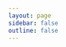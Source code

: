```yaml
---
layout: page
sidebar: false
outline: false
---
```


<script setup>
import {  VPTeamPage, VPTeamPageTitle, VPTeamMembers, VPTeamPageSection } from 'vitepress/theme'

const members = [
  {
    avatar: 'https://github.com/MassroiLeon.png',
    name: 'MassroiLeon',
    title: 'Web Creator',
    links: [
      { icon: 'github', link: 'https://github.com/MassroiLeon' }
    ],
    sponsor: 'https://ganknow.com/massroileon/tip',
  },
  {
    avatar: 'https://github.com/ZephyrAurora.png',
    name: 'Team Aurora',
    title: 'Owner',
    links: [
      { icon: 'github', link: 'https://github.com/ZephyrAurora' },
      { icon: 'youtube', link: 'https://youtube.com/@moddedarcaea?si=UYubpf4G1efeOLNV' }
    ]
  },
  {
    avatar: 'https://github.com/Veha0001.png',
    name: 'Veha',
    title: 'using VitePress',
    links: [
      { icon: 'github', link: 'https://github.com/Veha0001' },
      { icon: 'kofi', link: 'https://ko-fi.com/Veha0001' },
    ]
  },
]
const mention = [
  {
    avatar: 'https://yt3.googleusercontent.com/LQonFOthYiWyFpDR-qdSekhPd7y4q1fOcAH1MYTW2bagvBr3m-Vqjb5rbBAMobyG0cuHB3NCvg=s160-c-k-c0x00ffffff-no-rj',
    name: 'Ellie',
    title: 'Tester',
    links: [
      { icon: 'youtube', link: 'https://youtube.com/@a._Ellie?si=1zMBLAECfKKuoMXe' }
    ]
  },

]
</script>

<VPTeamPage>
  <VPTeamPageTitle>
    <template #title>Team Aurora</template>
  </VPTeamPageTitle>
  <VPTeamMembers size="medium" :members="members" />
  <VPTeamPageSection>
    <template #title>Worth Mentioning</template>
    <template #members>
      <VPTeamMembers size="small" :members="mention" />
    </template>
    <template #lead>Thanks to all Supporters!</template>
  </VPTeamPageSection>
</VPTeamPage>
